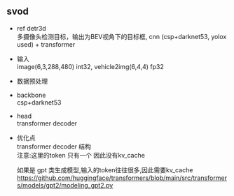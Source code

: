 ##  svod  

* ref detr3d    
多摄像头检测目标，输出为BEV视角下的目标框,   cnn (csp+darknet53, yolox used)   + transformer


* 输入     
image(6,3,288,480) int32, 	 vehicle2img(6,4,4) fp32 

* 数据预处理  


* backbone   
csp+darknet53

* head   
transformer decoder


* 优化点   
  transformer decoder 结构  
  注意:这里的token 只有一个 因此没有kv_cache    
  
  如果是 gpt 类生成模型,输入的token往往很多,因此需要kv_cache    
  https://github.com/huggingface/transformers/blob/main/src/transformers/models/gpt2/modeling_gpt2.py  

 
